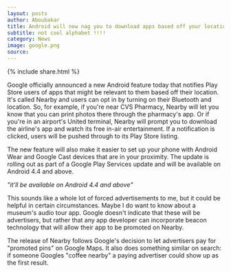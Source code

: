 ```yaml
---
layout: posts
author: Aboubakar
title: Android will now nag you to download apps based off your location  
subtitle: not cool alphabet !!!!
category: News
image: google.png
source:
---
```


{% include share.html %}

Google officially announced a new Android feature today that notifies Play Store users of apps that might be relevant to them based off their location. It's called Nearby and users can opt in by turning on their Bluetooth and location. So, for example, if you're near CVS Pharmacy, Nearby will let you know that you can print photos there through the pharmacy's app. Or if you're in an airport's United terminal, Nearby will prompt you to download the airline's app and watch its free in-air entertainment. If a notification is clicked, users will be pushed through to its Play Store listing.

The new feature will also make it easier to set up your phone with Android Wear and Google Cast devices that are in your proximity. The update is rolling out as part of a Google Play Services update and will be available on Android 4.4 and above.

*"it'll be available on Android 4.4 and above"*

This sounds like a whole lot of forced advertisements to me, but it could be helpful in certain circumstances. Maybe I do want to know about a museum's audio tour app. Google doesn't indicate that these will be advertisers, but rather that any app developer can incorporate beacon technology that will allow their app to be promoted on Nearby.

The release of Nearby follows Google's decision to let advertisers pay for "promoted pins" on Google Maps. It also does something similar on search: if someone Googles "coffee nearby" a paying advertiser could show up as the first result.
